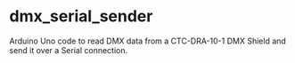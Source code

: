 dmx_serial_sender
=================

Arduino Uno code to read DMX data from a CTC-DRA-10-1 DMX Shield and send it over a Serial connection.
